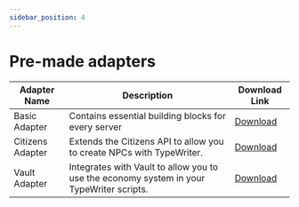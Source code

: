 ```yaml
---
sidebar_position: 4
---
```


# Pre-made adapters

| Adapter Name     | Description                                                                              | Download Link                                                |
| ---------------- | ---------------------------------------------------------------------------------------- | ------------------------------------------------------------ |
| Basic Adapter    | Contains essential building blocks for every server                                      | [Download](https://github.com/gabber235/TypeWriter/releases) |
| Citizens Adapter | Extends the Citizens API to allow you to create NPCs with TypeWriter.                    | [Download](https://github.com/gabber235/TypeWriter/releases) |
| Vault Adapter    | Integrates with Vault to allow you to use the economy system in your TypeWriter scripts. | [Download](https://github.com/gabber235/TypeWriter/releases) |



